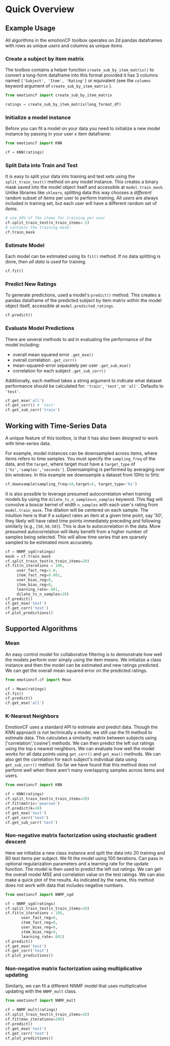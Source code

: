 # Quick Overview

## Example Usage

All algorithms in the emotionCF toolbox operates on 2d pandas dataframes with rows as unique *users* and columns as unique *items*.  

### Create a subject by item matrix
The toolbox contains a helper function `create_sub_by_item_matrix()` to convert a long-form dataframe into this format provided it has 3 columns named `['Subject', 'Item', 'Rating']` or equivalent (see the `columns` keyword argument of `create_sub_by_item_matrix` ).

```python
from emotioncf import create_sub_by_item_matrix

ratings = create_sub_by_item_matrix(long_format_df)
```

### Initialize a model instance
Before you can fit a model on your data you need to initialize a new model instance by passing in your user x item dataframe:

```python
from emotioncf import KNN

cf = KNN(ratings)
```

### Split Data into Train and Test
It is easy to split your data into training and test sets using the `split_train_test()` method on any model instance. This creates a binary mask saved into the model object itself and accessible at `model.train_mask`. Unlike libraries like `sklearn`, splitting data this way chooses a *different* random subset of *items* per user to perform training. All *users* are always included in training set, but each user will have a different random set of *items*.

```python
# use 50% of the items for training per user
cf.split_train_test(n_train_items=.5) 
# contains the training mask:
cf.train_mask
```

### Estimate Model
Each model can be estimated using its `fit()` method. If no data splitting is done, then *all data* is used for training.

```python
cf.fit()
```

### Predict New Ratings
To generate predictions, used a model's `predict()` method. This creates a pandas dataframe of the predicted subject by item matrix within the model object itself, accessible at `model.predicted_ratings`.

```python
cf.predict()
```

### Evaluate Model Predictions
There are several methods to aid in evaluating the performance of the model including:
- overall mean squared error `.get_mse()`
- overall correlation `.get_corr()`
- mean-squared-error separately per user `.get_sub_mse()`
- correlation for each subject `.get_sub_corr()`

Additionally, each method takes a string argument to indicate what dataset performance should be calculated for: `'train'`, `'test'`, or `'all'`. Defaults to `'test'`. 

```python
cf.get_mse('all')
cf.get_corr() # 'test'
cf.get_sub_corr('train')
```

## Working with Time-Series Data
A unique feature of this toolbox, is that it has also been designed to work with time-series data.

For example, model instances can be downsampled across items, where items refers to time samples. You must specify the `sampling_freq` of the data, and the `target`, where target must have a `target_type` of `['hz','samples','seconds']`.  Downsampling is performed by averaging over bin windows.  In this example we downsample a dataset from 10Hz to 5Hz.

```python
cf.downsample(sampling_freq=10,target=5, target_type='hz')
```

It is also possible to leverage presumed autocorrelation when training models by using the `dilate_ts_n_samples=n_samples` keyword.  This flag will convolve a boxcar kernel of width `n_samples` with each user's rating from `model.train_mask`.  The dilation will be centered on each sample.  The intuition here is that if a subject rates an item at a given time point, say '50', they likely will have rated time points immediately preceding and following similarly (e.g., `[50,50,50]`).  This is due to autocorrelation in the data.  More presumed autocorrelation will likely benefit from a higher number of samples being selected.  This will allow time series that are sparsely sampled to be estimated more accurately.

```python
cf = NNMF_sgd(ratings)
mask = cf.train_mask
cf.split_train_test(n_train_items=20)
cf.fit(n_iterations = 100,
     user_fact_reg=1.0,
     item_fact_reg=0.001, 
     user_bias_reg=0,
     item_bias_reg=0,
     learning_rate=.001,
     dilate_ts_n_samples=20)
cf.predict()
cf.get_mse('test')
cf.get_corr('test')
cf.plot_predictions()
```

## Supported Algorithms

### Mean
An easy control model for collaborative filtering is to demonstrate how well the models perform over simply using the item means.  We initialize a class instance and then the model can be estimated and new ratings predicted.  We can get the overall mean squared error on the predicted ratings.

```python
from emotioncf.cf import Mean

cf = Mean(ratings)
cf.fit()
cf.predict()
cf.get_mse('all')
```

### K-Nearest Neighbors
EmotionCF uses a standard API to estimate and predict data.  Though the KNN approach is not technically a model, we still use the fit method to estimate data.  This calculates a similarity matrix between subjects using ['correlation','cosine'] methods.  We can then predict the left out ratings using the top `k` nearest neighbors.  We can evaluate how well the model works for all data points using `get_corr()` and `get_mse()` methods.  We can also get the correlation for each subject's individual data using `get_sub_corr()` method.  So far we have found that this method does not perform well when there aren't many overlapping samples across items and users.

```python
from emotioncf import KNN

cf = KNN(ratings)
cf.split_train_test(n_train_items=20)
cf.fit(metric='pearson')
cf.predict(k=10)
cf.get_mse('test')
cf.get_corr('test')
cf.get_sub_corr('test')
```

### Non-negative matrix factorization using stochastic gradient descent

Here we initialize a new class instance and split the data into 20 training and 80 test items per subject.  We fit the model using 100 iterations.  Can pass in optional regularization parameters and a learning rate for the update function.  The model is then used to predict the left out ratings.  We can get the overall model MSE and correlation value on the test ratings.  We can also make a quick plot of the results. As indicated by the name, this method does not work with data that includes negative numbers.

```python
from emotioncf import NNMF_sgd

cf = NNMF_sgd(ratings)
cf.split_train_test(n_train_items=20)
cf.fit(n_iterations = 100,
       user_fact_reg=0,
       item_fact_reg=0,
       user_bias_reg=0,
       item_bias_reg=0,
       learning_rate=.001)
cf.predict()
cf.get_mse('test')
cf.get_corr('test')
cf.plot_predictions()
```

### Non-negative matrix factorization using multiplicative updating

Similarly, we can fit a different NNMF model that uses multiplicative updating with the `NNMF_mult` class.

```python
from emotioncf import NNMF_mult

cf = NNMF_mult(ratings)
cf.split_train_test(n_train_items=20)
cf.fit(max_iterations=200)
cf.predict()
cf.get_mse('test')
cf.get_corr('test')
cf.plot_predictions()
```
